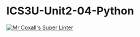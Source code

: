 # ICS3U-Unit2-04-Python

[![Mr Coxall's Super Linter](https://github.com/Tyler-Bell/ICS3U-Unit2-04-Python/workflows/Mr%20Coxall's%20Super%20Linter/badge.svg)](https://github.com/Tyler-Bell/ICS3U-Unit2-04-Python/actions/)
